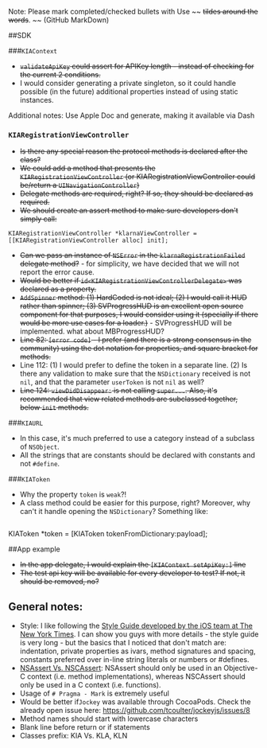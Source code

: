 Note: Please mark completed/checked bullets with Use ~~ ~~tildes around the words~~. ~~ (GitHub MarkDown)

##SDK

###`KIAContext`

 * ~~`validateApiKey` could assert for APIKey length - instead of checking for the current 2 conditions.~~
 * I would consider generating a private singleton, so it could handle possible (in the future) additional properties instead of using static instances.

Additional notes:
Use Apple Doc and generate, making it available via Dash

### `KIARegistrationViewController`

 * ~~Is there any special reason the protocol methods is declared after the class?~~
 * ~~We could add a method that presents the `KIARegistrationViewController` (or KIARegistrationViewController could be/return a `UINavigationController`)~~
 * ~~Delegate methods are required, right? If so, they should be declared as required.~~
 * ~~We should create an assert method to make sure developers don't simply call:~~
 ```
 KIARegistrationViewController *klarnaViewController = [[KIARegistrationViewController alloc] init];
 ``` 
* ~~Can we pass an instance of `NSError` in the `klarnaRegistrationFailed` delegate method?~~ - for simplicity, we have decided that we will not report the error cause.
* ~~Would be better if `id<KIARegistrationViewControllerDelegate>` was declared as a property.~~
* ~~`AddSpinner` method: (1) HardCoded is not ideal; (2) I would call it HUD rather than spinner; (3) SVProgressHUD is an excellent open source component for that purposes, I would consider using it (specially if there would be more use cases for a loader.)~~ - SVProgressHUD will be implemented. what about MBProgressHUD?
* ~~Line 82: `[error code]` - I prefer (and there is a strong consensus in the community) using the dot notation for properties, and square bracket for methods.~~
* Line 112: (1) I would prefer to define the token in a separate line. (2) Is there any validation to make sure that the `NSDictionary` received is not `nil`, and that the parameter `userToken` is not `nil` as well?
* ~~Line 124: `viewDidDisappear:` is not calling `super...`. Also, it's recommended that view related methods are subclassed together, below `init` methods.~~

###`KIAURL`
* In this case, it's much preferred to use a category instead of a subclass of `NSObject`.
* All the strings that are constants should be declared with constants and not `#define`.

###`KIAToken`
* Why the property `token` is `weak`?!
* A class method could be easier for this purpose, right? Moreover, why can't it handle opening the `NSDictionary`? Something like:
```
```
KIAToken *token = [KIAToken tokenFromDictionary:payload];


##App example
* ~~In the app delegate, I would explain the `[KIAContext setApiKey:]` line~~
* ~~The test api key will be available for every developer to test? If not, it should be removed, no?~~

## General notes:

* Style: I like following the [Style Guide developed by the iOS team at The New York Times](https://github.com/NYTimes/objective-c-style-guide). I can show you guys with more details - the style guide is very long - but the basics that I noticed that don't match are: indentation, private properties as ivars, method signatures and spacing, constants preferred over in-line string literals or numbers or #defines.
* [NSAssert Vs. NSCAssert](http://nshipster.com/nsassertionhandler/): NSAssert should only be used in an Objective-C context (i.e. method implementations), whereas NSCAssert should only be used in a C context (i.e. functions).
* Usage of `# Pragma - Mark` is extremely useful
* Would be better  if`Jockey` was available through CocoaPods. Check the already open issue here: https://github.com/tcoulter/jockeyjs/issues/8
* Method names should start with lowercase characters
* Blank line before return or if statements
* Classes prefix: KIA Vs. KLA, KLN
